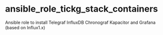 # ansible_role_tickg_stack_containers
Ansible role to install Telegraf InfluxDB Chronograf Kapacitor and Grafana (based on Influx1.x)
